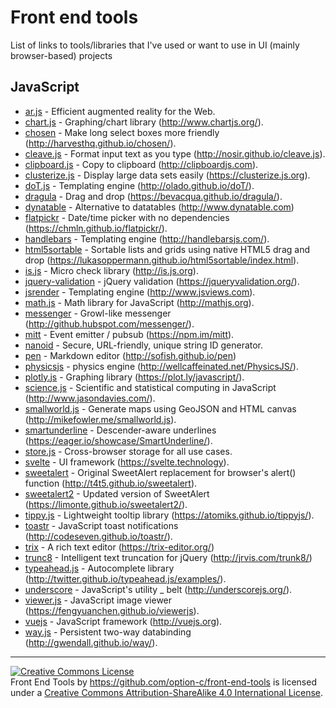 # Front end tools
List of links to tools/libraries that I've used or want to use in UI (mainly browser-based) projects

## JavaScript

- [ar.js](https://github.com/jeromeetienne/AR.js) - Efficient augmented reality for the Web.
- [chart.js](https://github.com/chartjs/Chart.js) - Graphing/chart library (http://www.chartjs.org/).
- [chosen](https://github.com/harvesthq/chosen) - Make long select boxes more friendly (http://harvesthq.github.io/chosen/).
- [cleave.js](https://github.com/nosir/cleave.js) - Format input text as you type (http://nosir.github.io/cleave.js).
- [clipboard.js](https://github.com/zenorocha/clipboard.js) - Copy to clipboard (http://clipboardjs.com).
- [clusterize.js](https://github.com/NeXTs/Clusterize.js) - Display large data sets easily (https://clusterize.js.org).
- [doT.js](https://github.com/olado/doT) - Templating engine (http://olado.github.io/doT/).
- [dragula](https://github.com/bevacqua/dragula) - Drag and drop (https://bevacqua.github.io/dragula/).
- [dynatable](https://github.com/alfajango/jquery-dynatable) - Alternative to datatables (http://www.dynatable.com)
- [flatpickr](https://github.com/chmln/flatpickr) - Date/time picker with no dependencies (https://chmln.github.io/flatpickr/).
- [handlebars](https://github.com/wycats/handlebars.js) - Templating engine (http://handlebarsjs.com/).
- [html5sortable](https://github.com/lukasoppermann/html5sortable) - Sortable lists and grids using native HTML5 drag and drop (https://lukasoppermann.github.io/html5sortable/index.html).
- [is.js](https://github.com/arasatasaygin/is.js) - Micro check library (http://is.js.org).
- [jquery-validation](https://github.com/jquery-validation/jquery-validation) - jQuery validation (https://jqueryvalidation.org/).
- [jsrender](https://github.com/BorisMoore/jsrender) - Templating engine (http://www.jsviews.com).
- [math.js](https://github.com/josdejong/mathjs) - Math library for JavaScript (http://mathjs.org).
- [messenger](http://github.com/HubSpot/messenger) - Growl-like messenger (http://github.hubspot.com/messenger/).
- [mitt](https://github.com/developit/mitt) - Event emitter / pubsub (https://npm.im/mitt).
- [nanoid](https://github.com/ai/nanoid) - Secure, URL-friendly, unique string ID generator.
- [pen](https://github.com/sofish/pen) - Markdown editor (http://sofish.github.io/pen)
- [physicsjs](https://github.com/wellcaffeinated/PhysicsJS) - physics engine (http://wellcaffeinated.net/PhysicsJS/).
- [plotly.js](https://github.com/plotly/plotly.js) - Graphing library (https://plot.ly/javascript/).
- [science.js](https://github.com/jasondavies/science.js) - Scientific and statistical computing in JavaScript (http://www.jasondavies.com/).
- [smallworld.js](http://github.com/mikefowler/smallworld.js) - Generate maps using GeoJSON and HTML canvas (http://mikefowler.me/smallworld.js).
- [smartunderline](https://github.com/CloudflareApps/SmartUnderline) - Descender-aware underlines (https://eager.io/showcase/SmartUnderline/).
- [store.js](https://github.com/marcuswestin/store.js) - Cross-browser storage for all use cases.
- [svelte](https://github.com/sveltejs/svelte) - UI framework (https://svelte.technology).
- [sweetalert](https://github.com/t4t5/sweetalert) - Original SweetAlert replacement for browser's alert() function (http://t4t5.github.io/sweetalert).
- [sweetalert2](https://github.com/limonte/sweetalert2) - Updated version of SweetAlert (https://limonte.github.io/sweetalert2/).
- [tippy.js](https://github.com/atomiks/tippyjs) - Lightweight tooltip library (https://atomiks.github.io/tippyjs/).
- [toastr](https://github.com/CodeSeven/toastr) - JavaScript toast notifications (http://codeseven.github.io/toastr/).
- [trix](https://github.com/basecamp/trix) - A rich text editor (https://trix-editor.org/)
- [trunc8](https://github.com/rviscomi/trunk8) - Intelligent text truncation for jQuery (http://jrvis.com/trunk8/)
- [typeahead.js](https://github.com/twitter/typeahead.js) - Autocomplete library (http://twitter.github.io/typeahead.js/examples/).
- [underscore](https://github.com/jashkenas/underscore) - JavaScript's utility _ belt (http://underscorejs.org/).
- [viewer.js](https://github.com/fengyuanchen/viewerjs) - JavaScript image viewer (https://fengyuanchen.github.io/viewerjs).
- [vuejs](https://github.com/vuejs/vue) - JavaScript framework (http://vuejs.org).
- [way.js](https://github.com/gwendall/way.js) - Persistent two-way databinding (http://gwendall.github.io/way/).

---

<a rel="license" href="http://creativecommons.org/licenses/by-sa/4.0/"><img alt="Creative Commons License" style="border-width:0" src="https://i.creativecommons.org/l/by-sa/4.0/88x31.png" /></a><br /><span xmlns:dct="http://purl.org/dc/terms/" property="dct:title">Front End Tools</span> by <a xmlns:cc="http://creativecommons.org/ns#" href="https://github.com/option-c/front-end-tools" property="cc:attributionName" rel="cc:attributionURL">https://github.com/option-c/front-end-tools</a> is licensed under a <a rel="license" href="http://creativecommons.org/licenses/by-sa/4.0/">Creative Commons Attribution-ShareAlike 4.0 International License</a>.
